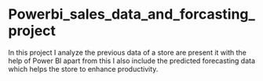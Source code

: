 # Powerbi_sales_data_and_forcasting_project
In this project I analyze the previous data of a store are present it with the help of Power BI apart from this I also include the predicted forecasting data which helps the store to enhance productivity.  
